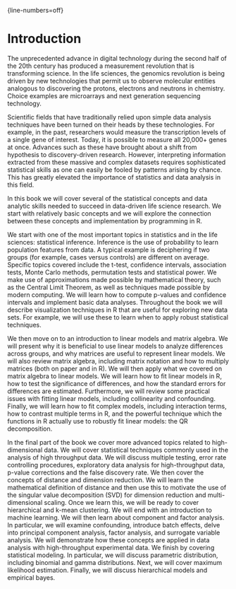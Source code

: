 {line-numbers=off}

# Introduction

The unprecedented advance in digital technology during the second half of the 20th century has produced a measurement revolution that is transforming science. In the life sciences, the genomics revolution is being driven by new technologies that permit us to observe molecular entities analogous to discovering the protons, electrons and neutrons in chemistry.  Choice examples are microarrays and next generation sequencing technology.  

Scientific fields that have traditionally relied upon simple data analysis techniques have been turned on their heads by these technologies. For example,  in the past, researchers would measure the transcription levels of a single gene of interest. Today, it is possible to measure all 20,000+ genes at once.  Advances such as these have brought about a shift from hypothesis to discovery-driven research.  However, interpreting information extracted from these massive and complex datasets requires sophisticated statistical skills as one can easily be fooled by patterns arising by chance. This has greatly elevated the importance of statistics and data analysis in this field.

In this book we will cover several of the statistical concepts and data analytic skills needed to succeed in data-driven life science research. We start with relatively basic concepts and we will explore the connection between these concepts and implementation by programming in R. 

We start with one of the most important topics in statistics and in the life sciences: statistical inference. Inference is the use of probability to learn population features from data. A typical example is deciphering if two groups (for example, cases versus controls) are different on average. Specific topics covered include the t-test, confidence intervals, association tests, Monte Carlo methods, permutation tests and statistical power. We make use of approximations made possible by mathematical theory, such as the Central Limit Theorem, as well as techniques made possible by modern computing. We will learn 
how to compute p-values and confidence intervals and implement basic data analyses. Throughout the book we will describe visualization techniques in R that are useful for exploring new data sets. For example, we will use these to learn when to apply robust statistical techniques.

We then move on to an introduction to linear models and matrix algebra. We will present why it is beneficial to use linear models to analyze differences across groups, and why matrices are useful to represent linear models. We will also review matrix algebra, including matrix notation and how to multiply matrices (both on paper and in R).
We will then apply what we covered on matrix algebra to linear models. We will learn how to fit linear models in R, how to test the significance of differences, and how the standard errors for differences are estimated. Furthermore, we will review some practical issues with fitting linear models, including collinearity and confounding. Finally, we will learn how to fit complex models, including interaction terms, how to contrast multiple terms in R, and the powerful technique which the functions in R actually use to robustly fit linear models: the QR decomposition.


In the final part of the book we cover more advanced topics related to high-dimensional data. We will cover statistical techniques commonly used in the analysis of high throughput data. We will discuss multiple testing, error rate controlling procedures, exploratory data analysis for high-throughput data, p-value corrections and the false discovery rate. We then cover the concepts of distance and dimension reduction. We will learn the mathematical definition of distance and then use this to motivate the use of the singular value decomposition (SVD) for dimension reduction and multi-dimensional scaling. Once we learn this, we will be ready to cover hierarchical and k-mean clustering. We will end with an introduction to machine learning.
We will then learn about component and factor analysis. In particular, we will examine confounding, introduce batch effects, delve into principal component analysis, factor analysis, and surrogate variable analysis. We will demonstrate how these concepts are applied in data analysis with high-throughput experimental data. We finish by covering statistical modeling. In particular, we will discuss parametric distribution, including binomial and gamma distributions. Next, we will cover maximum likelihood estimation. Finally, we will discuss hierarchical models and empirical bayes.
